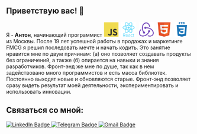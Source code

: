 ## Приветствую вас! 👋

Я - **Антон**, начинающий программист <img src="https://github.com/devicons/devicon/blob/master/icons/javascript/javascript-original.svg" title="JavaScript" alt="JavaScript" width="40" height="40"/>&nbsp; <img src="https://github.com/devicons/devicon/blob/master/icons/react/react-original-wordmark.svg" title="React" alt="React" width="40" height="40"/>&nbsp; <img src="https://github.com/devicons/devicon/blob/master/icons/redux/redux-original.svg" title="Redux" alt="Redux " width="40" height="40"/>&nbsp; <img src="https://github.com/devicons/devicon/blob/master/icons/html5/html5-original.svg" title="HTML5" alt="HTML" width="40" height="40"/>&nbsp; <img src="https://github.com/devicons/devicon/blob/master/icons/css3/css3-plain-wordmark.svg"  title="CSS3" alt="CSS" width="40" height="40"/>&nbsp; из Москвы. После 19 лет успешной работы в продажах и маркетинге FMCG я решил последовать мечте и начать кодить. Это занятие нравится мне по двум причинам: (а) оно позволяет создавать продукты без ограничений, а также (б) опирается на навыки и знания разработчиков. Фронт-энд же мне по душе, так как в нем задействовано много программистов и есть масса библиотек. Постоянно выходят новые и обновляются старые. Фронт-энд позволяет сразу видеть результат моей деятельности, экспериментировать и использовать инновации.

## Связаться со мной:

<div id="badges">
  <a href="https://www.linkedin.com/in/antonplekhov/">
    <img src="https://img.shields.io/badge/LinkedIn-blue?style=for-the-badge&logo=linkedin&logoColor=white" alt="LinkedIn Badge"/>
  </a>
  <a href="your-youtube-URL">
    <img src="https://img.shields.io/badge/Telegram-%40whiskymerchant-blue" alt="Telegram Badge"/>
  </a>
  <a href="your-twitter-URL">
    <img src="https://img.shields.io/badge/gmail-anton.plekhov%40gmail.com-red" alt="Gmail Badge"/>
  </a>
</div>

<img src="https://komarev.com/ghpvc/?username=whiskymerchant&style=flat-square&color=blue" alt=""/>


